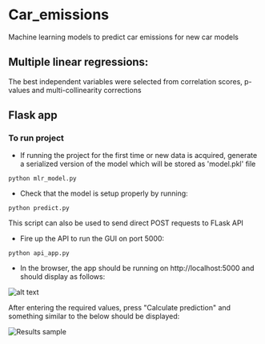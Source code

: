 # Car_emissions
Machine learning models to predict car emissions for new car models

## Multiple linear regressions:
The best independent variables were selected from correlation scores, p-values and multi-collinearity corrections

## Flask app

### To run project
- If running the project for the first time or new data is acquired, generate a serialized version of the model which will be stored as 'model.pkl' file

```
python mlr_model.py
```
- Check that the model is setup properly by running:
```
python predict.py
```
This script can also be used to send direct POST requests to FLask API

- Fire up the API to run the GUI on port 5000:
```
python api_app.py
```
- In the browser, the app should be running on http://localhost:5000 and should display as follows:

![alt text](https://github.com/wgova/Car_emissions/blob/master/app/img/app_GUI.png)

After entering the required values, press "Calculate prediction" and something similar to the below should be displayed:

![Results sample](https://github.com/wgova/Car_emissions/blob/master/app/img/app_GUI.png)
